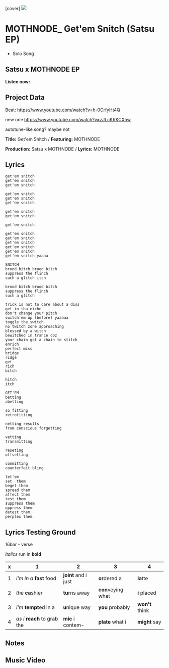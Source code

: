 [cover] ![](57175019_319474918741616_8502199518755923887_n.jpg)

# MOTHNODE_ Get'em Snitch (Satsu EP) 

- Solo Song

## Satsu x MOTHNODE EP

**Listen now:** 

## Project Data

Beat: https://www.youtube.com/watch?v=h-0CrfyHt4Q 

new  one https://www.youtube.com/watch?v=zJLcKRKCXhw

autotune-like song? maybe not

**Title:** Get'em Snitch / **Featuring:** MOTHNODE

**Production:** Satsu x MOTHNODE / **Lyrics:** MOTHNODE

## Lyrics

```
get'em snitch
get'em snitch
get'em snitch

get'em snitch
get'em snitch
get'em snitch

get'em snitch
get'em snitch

get'em snitch

get'em snitch
get'em snitch
get'em snitch
get'em snitch
get'em snitch
get'em snitch yaaaa

SNITCH
brood bitch brood bitch
suppress the flinch
such a glitch itch

brood bitch brood bitch
suppress the flinch
such a glitch

trick is not to care about a diss
get in tha niche
don't change your pitch
switch'em up (before) yaaaaa
toggle the switch
no twitch zone approaching
blessed by a witch
bewitched in trance coz
your chain got a chain to stitch
enrich
perfect miss
bridge
ridge
get
rich
bitch

hitch
itch

GET'EM
betting
abetting

so fitting
retrofitting

netting results 
from conscious forgetting

vetting
transmitting  

reseting
offsetting

committing
counterfeit bling

let'em
set  them
beget them
spread them
affect them
test them
suppress them
oppress them
detest them
perplex them

```

## Lyrics Testing Ground

16bar - verse

*italics* run in
**bold**

| x | 1 | 2 | 3 | 4 |
|---|---|---|---|---|
| 1 | *i'm in a* **fast** food | **joint** and i just  | **or**dered a  | **la**tte  |
| 2 | *the* **ca**shier | **tu**rns away  |  **con**veying what |  **i** placed |
| 3 | *i'm* **tempt**ed in a | **u**nique way  |  **you** probably |  **won't** think |
| 4 | *as i* **reach** to grab the |  **mic** i contem-  | **plate** what i | **might** say |

## Notes

## Music Video
